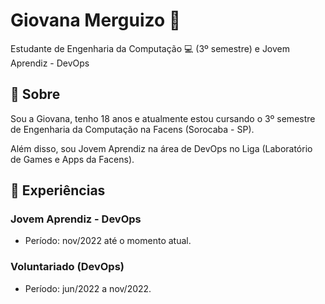 # Giovana Merguizo :space_invader:
Estudante de Engenharia da Computação :computer: (3º semestre) e Jovem Aprendiz - DevOps

## :pencil: Sobre
<p> Sou a Giovana, tenho 18 anos e atualmente estou cursando o 3º semestre de Engenharia da Computação na Facens (Sorocaba - SP).
<p> Além disso, sou Jovem Aprendiz na área de DevOps no Liga (Laboratório de Games e Apps da Facens).

## :pencil: Experiências
### Jovem Aprendiz - DevOps
- Período: nov/2022 até o momento atual.

### Voluntariado (DevOps)
- Período: jun/2022 a nov/2022.

